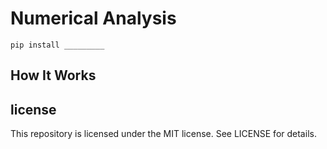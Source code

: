 # Numerical Analysis
```pip install _________```
## How It Works

## license

This repository is licensed under the MIT license.
See LICENSE for details.
